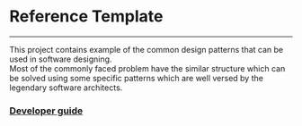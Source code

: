 # Reference Template

---
This project contains example of the common design patterns that can be used in software designing.
<br> Most of the commonly faced problem have the similar structure which can be solved using some specific patterns which are well versed by the legendary software architects. 

### [Developer guide](developer-guide/01-overview.md)
